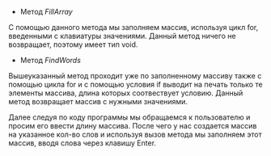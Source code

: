 * Метод *FillArray*

С помощью данного метода мы заполняем массив, используя цикл for, введенными с клавиатуры значениями. Данный метод ничего не возвращает, поэтому имеет тип void. 

* Метод *FindWords*

Вышеуказанный метод проходит уже по заполненному массиву также с помощью цикла for и с помощью условия if выводит на печать только те элементы массива, длина которых соотвествует условию. Данный метод возвращает массив с нужными значениями. 

Далее следуя по коду программы мы обращаемся к  пользователю и просим его ввести длину массива. После чего у нас создается массив на указанное кол-во слов и используя вызов метода мы заполняем этот массив, вводя слова через клавишу Enter. 
